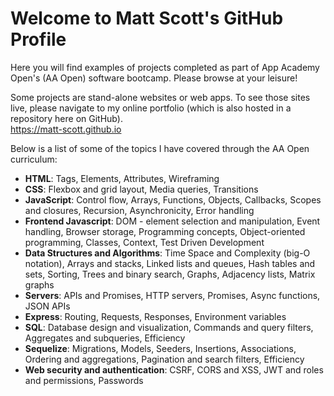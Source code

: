 # Welcome to Matt Scott's GitHub Profile



Here you will find examples of projects completed as part of App Academy Open's (AA Open) software bootcamp. Please browse at your leisure!

Some projects are stand-alone websites or web apps. To see those sites live, please navigate to my online portfolio (which is also hosted in a repository here on GitHub). <br>
https://matt-scott.github.io

Below is a list of some of the topics I have covered through the AA Open curriculum:

<ul>
<li><strong>HTML</strong>: Tags, Elements, Attributes, Wireframing</li>
<li><strong>CSS</strong>: Flexbox and grid layout, Media queries, Transitions</li>
<li><strong>JavaScript</strong>: Control flow, Arrays, Functions, Objects, Callbacks, Scopes and closures, Recursion, Asynchronicity, Error handling</li>
<li><strong>Frontend Javascript</strong>: DOM - element selection and manipulation, Event handling, Browser storage, Programming concepts, Object-oriented programming, Classes, Context, Test Driven Development</li>
<li><strong>Data Structures and Algorithms</strong>: Time Space and Complexity (big-O notation), Arrays and stacks, Linked lists and queues, Hash tables and sets, Sorting, Trees and binary search, Graphs, Adjacency lists, Matrix graphs</li>
<li><strong>Servers</strong>: APIs and Promises, HTTP servers, Promises, Async functions, JSON APIs</li>
<li><strong>Express</strong>: Routing, Requests, Responses, Environment variables</li>
<li><strong>SQL</strong>: Database design and visualization, Commands and query filters, Aggregates and subqueries, Efficiency</li>
<li><strong>Sequelize</strong>: Migrations, Models, Seeders, Insertions, Associations, Ordering and aggregations, Pagination and search filters, Efficiency</li>
<li><strong>Web security and authentication</strong>: CSRF, CORS and XSS, JWT and roles and permissions, Passwords</li>
</ul>
